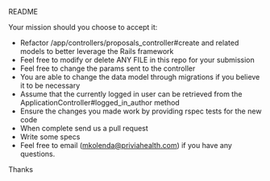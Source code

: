 README

Your mission should you choose to accept it:

* Refactor /app/controllers/proposals_controller#create and related models to better leverage the Rails framework
* Feel free to modify or delete ANY FILE in this repo for your submission
* Feel free to change the params sent to the controller
* You are able to change the data model through migrations if you believe it to be necessary
* Assume that the currently logged in user can be retrieved from the ApplicationController#logged_in_author method
* Ensure the changes you made work by providing rspec tests for the new code
* When complete send us a pull request
* Write some specs
* Feel free to email ([mkolenda@priviahealth.com](mailto:mkolenda@priviahealth.com)) if you have any questions.

Thanks


